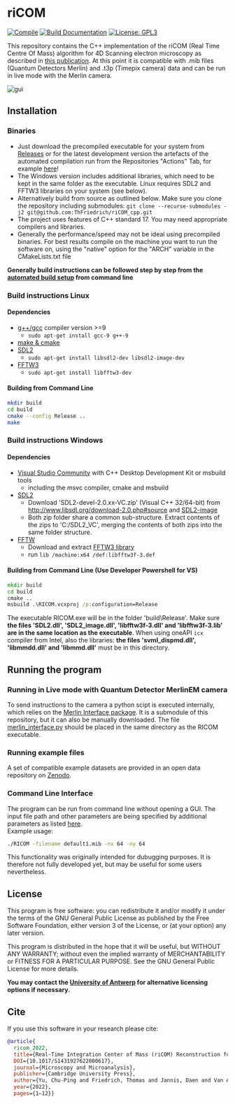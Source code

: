# riCOM
[![Compile](https://github.com/ThFriedrich/riCOM_cpp/actions/workflows/build.yml/badge.svg)](https://github.com/ThFriedrich/riCOM_cpp/blob/master/.github/workflows/build.yml)
[![Build Documentation](https://github.com/ThFriedrich/riCOM_cpp/actions/workflows/doxygen-gh-pages.yml/badge.svg)](https://github.com/ThFriedrich/riCOM_cpp/actions/workflows/doxygen-gh-pages.yml)
[![License: GPL3](https://img.shields.io/badge/License-GPL3-brightgreen.svg)](https://opensource.org/licenses/GPL-3.0) 

This repository contains the C++ implementation of the riCOM (Real Time Centre Of Mass) algorithm for 4D Scanning electron microscopy as described in [this publication](https://www.cambridge.org/core/journals/microscopy-and-microanalysis/article/realtime-integration-center-of-mass-ricom-reconstruction-for-4d-stem/40AC3F51175C32763ADF355E58073355). At this point it is compatible with .mib files (Quantum Detectors Merlin) and .t3p (Timepix camera) data and can be run in live mode with the Merlin camera.

![gui](https://user-images.githubusercontent.com/47680554/211806138-87dd32db-e15d-406f-a55e-187495668741.png)

## Installation
### Binaries
- Just download the precompiled executable for your system from [Releases](https://github.com/ThFriedrich/riCOM_cpp/releases) or for the latest development version the artefacts of the automated compilation run from the Repositories "Actions" Tab, for example [here](https://github.com/ThFriedrich/riCOM_cpp/actions/workflows/build.yml)! 
- The Windows version includes additional libraries, which need to be kept in the same folder as the executable. Linux requires SDL2 and FFTW3 libraries on your system (see below).
- Alternatively build from source as outlined below. Make sure you clone the repository including submodules: ```git clone --recurse-submodules -j2 git@github.com:ThFriedrich/riCOM_cpp.git``` 
- The project uses features of C++ standard 17. You may need appropriate compilers and libraries.
- Generally the performance/speed may not be ideal using precompiled binaries. For best results compile on the machine you want to run the software on, using the "native" option for the "ARCH" variable in the CMakeLists.txt file
   
**Generally build instructions can be followed step by step from the [automated build setup](https://github.com/ThFriedrich/riCOM_cpp/blob/master/.github/workflows/build.yml) from command line**
### Build instructions Linux
#### Dependencies 
- [g++/gcc](https://gcc.gnu.org/) compiler version >=9
  - ```sudo apt-get install gcc-9 g++-9```
- [make & cmake](https://cmake.org/)
- [SDL2](http://www.libsdl.org) 
  - ```sudo apt-get install libsdl2-dev libsdl2-image-dev```
- [FFTW3](https://fftw.org/)
  - ```sudo apt-get install libfftw3-dev``` 

#### Building from Command Line
```bash
mkdir build
cd build
cmake --config Release ..
make
```

### Build instructions Windows
#### Dependencies 
- [Visual Studio Community](https://visualstudio.microsoft.com/vs/community/) with C++ Desktop Development Kit or msbuild tools
  - including the msvc compiler, cmake and msbuild
- [SDL2](http://www.libsdl.org) 
  - Download 'SDL2-devel-2.0.xx-VC.zip' (Visual C++ 32/64-bit) from http://www.libsdl.org/download-2.0.php#source and [SDL2-image](http://www.libsdl.org/projects/SDL_image/release/SDL2_image-devel-2.0.5-VC.zip)
  - Both zip folder share a common sub-structure. Extract contents of the zips to 'C:/SDL2_VC', merging the contents of both zips into the same folder structure.
- [FFTW](https://fftw.org/)
  - Download and extract [FFTW3 library](https://fftw.org/pub/fftw/fftw-3.3.5-dll64.zip)
  - run ```lib /machine:x64 /def:libfftw3f-3.def```

#### Building from Command Line (**Use __Developer__ Powershell for VS**)
```bat
mkdir build
cd build
cmake ..
msbuild .\RICOM.vcxproj /p:configuration=Release
```
The executable RICOM.exe will be in the folder 'build\Release'. Make  sure **the files 'SDL2.dll', 'SDL2_image.dll', 'libfftw3f-3.dll' and 'libfftw3f-3.lib' are in the same location as the executable**. When using oneAPI `icx` compiler from Intel, also the libraries: **the files 'svml_dispmd.dll', 'libmmdd.dll' and 'libmmd.dll'** must be in this directory.

## Running the program
### Running in Live mode with Quantum Detector MerlinEM camera
To send instructions to the camera a python scipt is executed internally, which relies on the [Merlin Interface package](https://gitlab.com/tfriedrich/merlin_interface). It is a submodule of this repository, but it can also be manually downloaded. The file [merlin_interface.py](https://gitlab.com/tfriedrich/merlin_interface/-/blob/master/merlin_interface/merlin_interface.py) should be placed in the same directory as the RICOM executable.

### Running example files
A set of compatible example datasets are provided in an open data repository on [Zenodo](https://zenodo.org/record/5572123#.YbHNzNso9hF).

### Command Line Interface
The program can be run from command line without opening a GUI. The input file path and other parameters are being specified by additional parameters as listed [here](https://github.com/ThFriedrich/riCOM_cpp/blob/303d8a9fb5b056810d83f51e5f858dc5cd608d56/src/main.cpp#L880).  
Example usage:
```bash
./RICOM -filename default1.mib -nx 64 -ny 64
```
This functionality was originally intended for dubugging purposes. It is therefore not fully developed yet, but may be useful for some users nevertheless.

## License
This program is free software: you can redistribute it and/or modify
it under the terms of the GNU General Public License as published by
the Free Software Foundation, either version 3 of the License, or
(at your option) any later version.

This program is distributed in the hope that it will be useful,
but WITHOUT ANY WARRANTY; without even the implied warranty of
MERCHANTABILITY or FITNESS FOR A PARTICULAR PURPOSE.  See the
GNU General Public License for more details.

**You may contact the [University of Antwerp](jo.verbeeck@uantwerpen.be) for alternative licensing options if 
necessary.**

## Cite
If you use this software in your research please cite:
```bibtex
@article{
  ricom_2022, 
  title={Real-Time Integration Center of Mass (riCOM) Reconstruction for 4D STEM}, 
  DOI={10.1017/S1431927622000617}, 
  journal={Microscopy and Microanalysis}, 
  publisher={Cambridge University Press}, 
  author={Yu, Chu-Ping and Friedrich, Thomas and Jannis, Daen and Van Aert, Sandra and Verbeeck, Johan}, 
  year={2022}, 
  pages={1–12}}
```
